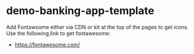 # demo-banking-app-template
Add Fontawsome either via CDN or kit at the top of the pages to get icons.
Use the following,link to get fontawesome:
- https://fontawesome.com/
